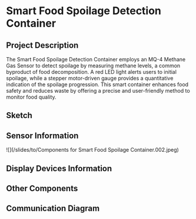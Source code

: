 # Smart Food Spoilage Detection Container
## Project Description
The Smart Food Spoilage Detection Container employs an MQ-4 Methane Gas Sensor to detect spoilage by measuring methane levels, a common byproduct of food decomposition. A red LED light alerts users to initial spoilage, while a stepper motor-driven gauge provides a quantitative indication of the spoilage progression. This smart container enhances food safety and reduces waste by offering a precise and user-friendly method to monitor food quality.

## Sketch


## Sensor Information
![](/slides/to/Components for Smart Food Spoilage Container.002.jpeg)


## Display Devices Information


## Other Components


## Communication Diagram
